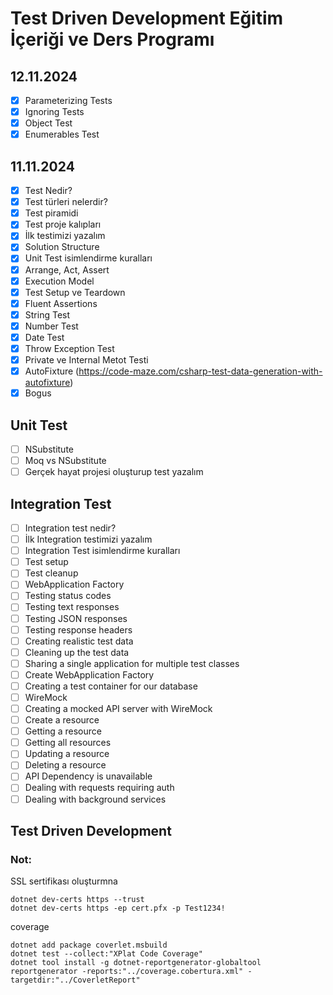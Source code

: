 # Test Driven Development Eğitim İçeriği ve Ders Programı

## 12.11.2024
- [x] Parameterizing Tests
- [x] Ignoring Tests
- [x] Object Test
- [x] Enumerables Test

## 11.11.2024
- [x] Test Nedir?
- [x] Test türleri nelerdir?
- [x] Test piramidi
- [x] Test proje kalıpları
- [x] İlk testimizi yazalım
- [x] Solution Structure
- [x] Unit Test isimlendirme kuralları
- [x] Arrange, Act, Assert
- [x] Execution Model
- [x] Test Setup ve Teardown
- [x] Fluent Assertions
- [x] String Test
- [x] Number Test
- [x] Date Test
- [x] Throw Exception Test
- [x] Private ve Internal Metot Testi
- [x] AutoFixture (https://code-maze.com/csharp-test-data-generation-with-autofixture)
- [x] Bogus

## Unit Test
- [ ] NSubstitute
- [ ] Moq vs NSubstitute
- [ ] Gerçek hayat projesi oluşturup test yazalım

## Integration Test
- [ ] Integration test nedir?
- [ ] İlk Integration testimizi yazalım
- [ ] Integration Test isimlendirme kuralları
- [ ] Test setup
- [ ] Test cleanup
- [ ] WebApplication Factory
- [ ] Testing status codes
- [ ] Testing text responses
- [ ] Testing JSON responses
- [ ] Testing response headers
- [ ] Creating realistic test data
- [ ] Cleaning up the test data
- [ ] Sharing a single application for multiple test classes
- [ ] Create WebApplication Factory
- [ ] Creating a test container for our database
- [ ] WireMock
- [ ] Creating a mocked API server with WireMock
- [ ] Create a resource
- [ ] Getting a resource
- [ ] Getting all resources
- [ ] Updating a resource
- [ ] Deleting a resource
- [ ] API Dependency is unavailable
- [ ] Dealing with requests requiring auth
- [ ] Dealing with background services

## Test Driven Development

### Not: 
SSL sertifikası oluşturmna
```
dotnet dev-certs https --trust
dotnet dev-certs https -ep cert.pfx -p Test1234!
```

coverage
```
dotnet add package coverlet.msbuild
dotnet test --collect:"XPlat Code Coverage"
dotnet tool install -g dotnet-reportgenerator-globaltool
reportgenerator -reports:"../coverage.cobertura.xml" -targetdir:"../CoverletReport"
```
